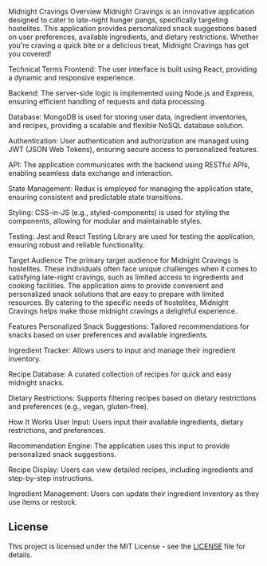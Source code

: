 Midnight Cravings
Overview
Midnight Cravings is an innovative application designed to cater to late-night hunger pangs, specifically targeting hostelites. This application provides personalized snack suggestions based on user preferences, available ingredients, and dietary restrictions. Whether you're craving a quick bite or a delicious treat, Midnight Cravings has got you covered!

Technical Terms
Frontend: The user interface is built using React, providing a dynamic and responsive experience.

Backend: The server-side logic is implemented using Node.js and Express, ensuring efficient handling of requests and data processing.

Database: MongoDB is used for storing user data, ingredient inventories, and recipes, providing a scalable and flexible NoSQL database solution.

Authentication: User authentication and authorization are managed using JWT (JSON Web Tokens), ensuring secure access to personalized features.

API: The application communicates with the backend using RESTful APIs, enabling seamless data exchange and interaction.

State Management: Redux is employed for managing the application state, ensuring consistent and predictable state transitions.

Styling: CSS-in-JS (e.g., styled-components) is used for styling the components, allowing for modular and maintainable styles.

Testing: Jest and React Testing Library are used for testing the application, ensuring robust and reliable functionality.

Target Audience
The primary target audience for Midnight Cravings is hostelites. These individuals often face unique challenges when it comes to satisfying late-night cravings, such as limited access to ingredients and cooking facilities. The application aims to provide convenient and personalized snack solutions that are easy to prepare with limited resources. By catering to the specific needs of hostelites, Midnight Cravings helps make those midnight cravings a delightful experience.

Features
Personalized Snack Suggestions: Tailored recommendations for snacks based on user preferences and available ingredients.

Ingredient Tracker: Allows users to input and manage their ingredient inventory.

Recipe Database: A curated collection of recipes for quick and easy midnight snacks.

Dietary Restrictions: Supports filtering recipes based on dietary restrictions and preferences (e.g., vegan, gluten-free).

How It Works
User Input: Users input their available ingredients, dietary restrictions, and preferences.

Recommendation Engine: The application uses this input to provide personalized snack suggestions.

Recipe Display: Users can view detailed recipes, including ingredients and step-by-step instructions.

Ingredient Management: Users can update their ingredient inventory as they use items or restock.
## License

This project is licensed under the MIT License - see the [LICENSE](LICENSE) file for details.
